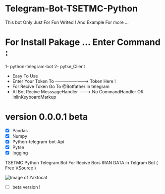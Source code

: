 # Telegram-Bot-TSETMC-Python
This bot Only Just For Fun Writed ! And Example For more ...

# For Install Pakage ... Enter Command :
1- python-telegram-bot
2- pytse_Client

* Easy To Use 
* Enter Your Token To --------------> Token Here !
* For Recive Token Go To @Botfather in telegram
* AI Bot Recive MesssageHandler ---> No CommandHandler OR inlinKeyboardMarkup

# version 0.0.0.1 beta

- [x] Pandas
- [x] Numpy
- [x] Python-telegram-bot-Api
- [x] Pytse
- [x] logging

TSETMC Python Telegram Bot For Recive Bors IRAN DATA in Telgram Bot ( Free )(Source )


![Image of Yaktocat](https://github.com/Pythoniha/Telegram-Bot-TSETMC-Python-/blob/master/bors_telegram.jpg)

- [ ] beta version ! 
